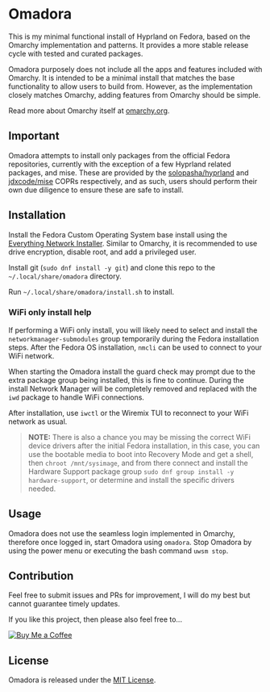 # Omadora

This is my minimal functional install of Hyprland on Fedora, based on the Omarchy implementation and patterns.
It provides a more stable release cycle with tested and curated packages.

Omadora purposely does not include all the apps and features included with Omarchy.
It is intended to be a minimal install that matches the base functionality to allow users to build from.
However, as the implementation closely matches Omarchy, adding features from Omarchy should be simple.

Read more about Omarchy itself at [omarchy.org](https://omarchy.org).

## Important

Omadora attempts to install only packages from the official Fedora repositories, currently with the exception of a few Hyprland related packages, and mise.
These are provided by the [solopasha/hyprland](https://copr.fedorainfracloud.org/coprs/solopasha/hyprland/) and [jdxcode/mise](https://copr.fedorainfracloud.org/coprs/jdxcode/mise/) COPRs respectively, and as such, users should perform their own due diligence to ensure these are safe to install.

## Installation

Install the Fedora Custom Operating System base install using the [Everything Network Installer](https://alt.fedoraproject.org/).
Similar to Omarchy, it is recommended to use drive encryption, disable root, and add a privileged user.

Install git (`sudo dnf install -y git`) and clone this repo to the `~/.local/share/omadora` directory.

Run `~/.local/share/omadora/install.sh` to install.

### WiFi only install help

If performing a WiFi only install, you will likely need to select and install the `networkmanager-submodules` group temporarily during the Fedora installation steps.
After the Fedora OS installation, `nmcli` can be used to connect to your WiFi network.

When starting the Omadora install the guard check may prompt due to the extra package group being installed, this is fine to continue.
During the install Network Manager will be completely removed and replaced with the `iwd` package to handle WiFi connections.

After installation, use `iwctl` or the Wiremix TUI to reconnect to your WiFi network as usual.

> **NOTE:** There is also a chance you may be missing the correct WiFi device drivers after the initial Fedora installation, in this case, you can use the bootable media to boot into Recovery Mode and get a shell, then `chroot /mnt/sysimage`, and from there connect and install the Hardware Support package group  `sudo dnf group install -y hardware-support`, or determine and install the specific drivers needed.

## Usage

Omadora does not use the seamless login implemented in Omarchy, therefore once logged in, start Omadora using `omadora`.
Stop Omadora by using the power menu or executing the bash command `uwsm stop`.

## Contribution

Feel free to submit issues and PRs for improvement, I will do my best but cannot guarantee timely updates.

If you like this project, then please also feel free to...

[![Buy Me a Coffee](https://cdn.buymeacoffee.com/buttons/v2/default-yellow.png)](https://www.buymeacoffee.com/elpritchos)

## License

Omadora is released under the [MIT License](https://opensource.org/licenses/MIT).

